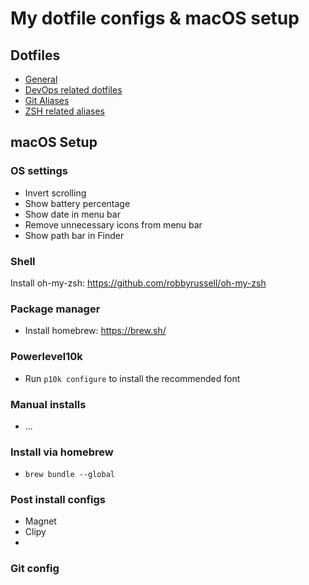 # My dotfile configs & macOS setup

## Dotfiles

- [General](./general/aliases.zsh)
- [DevOps related dotfiles](./devops/aliases.zsh)
- [Git Aliases](./git/aliases.zsh)
- [ZSH related aliases](./zsh/aliases.zsh)

## macOS Setup

### OS settings

- Invert scrolling
- Show battery percentage
- Show date in menu bar
- Remove unnecessary icons from menu bar
- Show path bar in Finder
  

### Shell

Install oh-my-zsh: https://github.com/robbyrussell/oh-my-zsh

### Package manager

- Install homebrew: https://brew.sh/


### Powerlevel10k

- Run `p10k configure` to install the recommended font

### Manual installs

- ...

### Install via homebrew

- `brew bundle --global`


### Post install configs

- Magnet
- Clipy
- 

### Git config

